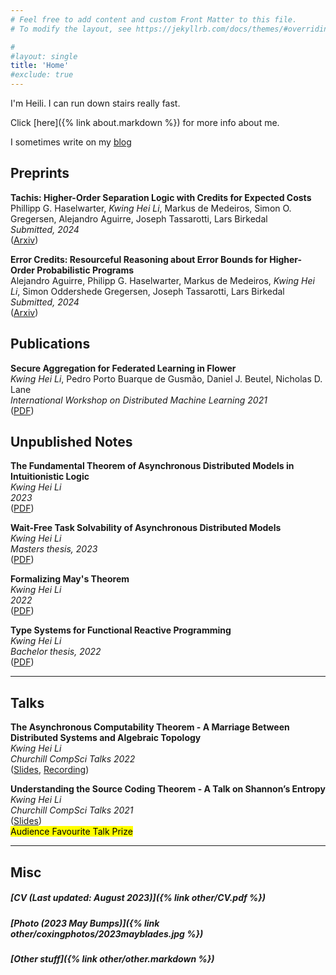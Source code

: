 ```yaml
---
# Feel free to add content and custom Front Matter to this file.
# To modify the layout, see https://jekyllrb.com/docs/themes/#overriding-theme-defaults

#
#layout: single
title: 'Home'
#exclude: true
---
```

I'm Heili. I can run down stairs really fast.

Click [here]({% link about.markdown %}) for more info about me.


I sometimes write on my [blog](https://tostirthesoup.blogspot.com/)

## Preprints 
**Tachis: Higher-Order Separation Logic with Credits for Expected Costs**  
Phillipp G. Haselwarter, *Kwing Hei Li*, Markus de Medeiros, Simon O. Gregersen, Alejandro Aguirre, Joseph Tassarotti, Lars Birkedal  
*Submitted, 2024*  
([Arxiv](https://arxiv.org/abs/2405.20083))

**Error Credits: Resourceful Reasoning about Error Bounds for Higher-Order Probabilistic Programs**  
Alejandro Aguirre, Philipp G. Haselwarter, Markus de Medeiros, *Kwing Hei Li*, Simon Oddershede Gregersen, Joseph Tassarotti, Lars Birkedal    
*Submitted, 2024*  
([Arxiv](https://arxiv.org/abs/2404.14223))

## Publications 
**Secure Aggregation for Federated Learning in Flower**  
*Kwing Hei Li*, Pedro Porto Buarque de Gusmão, Daniel J. Beutel, Nicholas D. Lane  
*International Workshop on Distributed Machine Learning 2021*  
([PDF](pdf/salvia.pdf))
 

## Unpublished Notes
**The Fundamental Theorem of Asynchronous Distributed Models in Intuitionistic Logic**  
*Kwing Hei Li*  
*2023*  
([PDF](pdf/admil.pdf))

**Wait-Free Task Solvability of Asynchronous Distributed Models**  
*Kwing Hei Li*  
*Masters thesis, 2023*  
([PDF](pdf/adm.pdf))

**Formalizing May's Theorem**  
*Kwing Hei Li*  
*2022*  
([PDF](pdf/may.pdf))

**Type Systems for Functional Reactive Programming**  
*Kwing Hei Li*  
*Bachelor thesis, 2022*  
([PDF](pdf/eva.pdf))




------

## Talks 
**The Asynchronous Computability Theorem - A Marriage Between Distributed Systems and Algebraic Topology**  
*Kwing Hei Li*  
*Churchill CompSci Talks 2022*  
([Slides](pdf/act_slides.pdf), [Recording](https://www.youtube.com/watch?v=EhpI77xgi_U&ab_channel=ChurchillCompSciTalks))  

**Understanding the Source Coding Theorem - A Talk on Shannon’s Entropy**  
*Kwing Hei Li*  
*Churchill CompSci Talks 2021*  
([Slides](pdf/entropy_slides.pdf))  
<mark>Audience Favourite Talk Prize</mark>

-----

## Misc 

##### [CV (Last updated: August 2023)]({% link  other/CV.pdf %})
##### [Photo (2023 May Bumps)]({% link  other/coxingphotos/2023mayblades.jpg %})
##### [Other stuff]({% link  other/other.markdown %})
